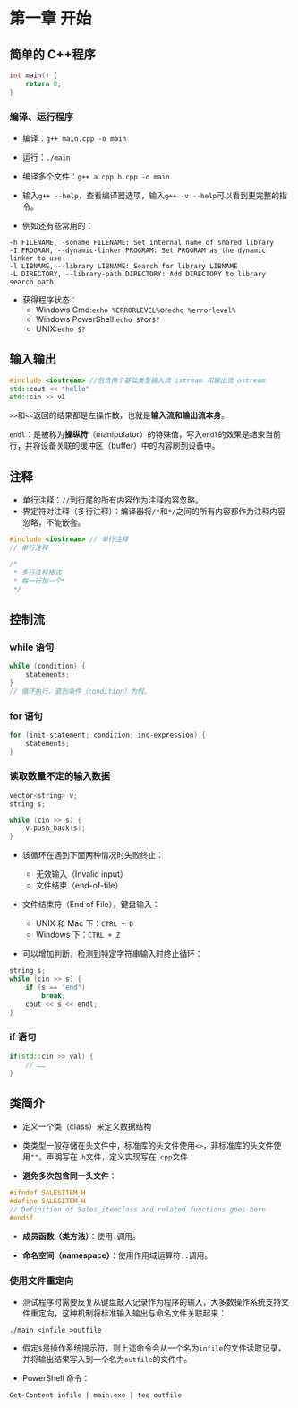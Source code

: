 # 第一章 开始

## 简单的 C++程序

```cpp {.line-numbers}
int main() {
    return 0;
}
```

### 编译、运行程序

- 编译：`g++ main.cpp -o main`
- 运行：`./main`
- 编译多个文件：`g++ a.cpp b.cpp -o main`

- 输入`g++ --help`，查看编译器选项，输入`g++ -v --help`可以看到更完整的指令。

- 例如还有些常用的：

```shell
-h FILENAME, -soname FILENAME: Set internal name of shared library
-I PROGRAM, --dynamic-linker PROGRAM: Set PROGRAM as the dynamic linker to use
-l LIBNAME, --library LIBNAME: Search for library LIBNAME
-L DIRECTORY, --library-path DIRECTORY: Add DIRECTORY to library search path
```

- 获得程序状态：
  - Windows Cmd:`echo %ERRORLEVEL%`or`echo %errorlevel%`
  - Windows PowerShell:`echo $?`or`$?`
  - UNIX:`echo $?`

## 输入输出

```cpp {.line-numbers}
#include <iostream> //包含两个基础类型输入流 istream 和输出流 ostream
std::cout << "hello"
std::cin >> v1
```

`>>`和`<<`返回的结果都是左操作数，也就是**输入流和输出流本身**。

`endl`：是被称为**操纵符**（manipulator）的特殊值，写入`endl`的效果是结束当前行，并将设备关联的缓冲区（buffer）中的内容刷到设备中。

## 注释

- 单行注释：`//`到行尾的所有内容作为注释内容忽略。
- 界定符对注释（多行注释）：编译器将`/*`和`*/`之间的所有内容都作为注释内容忽略，不能嵌套。

```cpp {.line-numbers}
#include <iostream> // 单行注释
// 单行注释

/*
 * 多行注释格式
 * 每一行加一个*
 */
```

## 控制流

### while 语句

```cpp {.line-numbers}
while (condition) {
    statements;
}
// 循环执行，直到条件（condition）为假。
```

### for 语句

```cpp {.line-numbers}
for (init-statement; condition; inc-expression) {
    statements;
}
```

### 读取数量不定的输入数据

```cpp {.line-numbers}
vector<string> v;
string s;

while (cin >> s) {
    v.push_back(s);
}
```

- 该循环在遇到下面两种情况时失败终止：
  - 无效输入（Invalid input）
  - 文件结束（end-of-file）

- 文件结束符（End of File），键盘输入：
  - UNIX 和 Mac 下：`CTRL + D`
  - Windows 下：`CTRL + Z`

- 可以增加判断，检测到特定字符串输入时终止循环：

```cpp {.line-numbers}
string s;
while (cin >> s) {
    if (s == "end")
        break;
    cout << s << endl;
}
```

### if 语句

```cpp
if(std::cin >> val) {
    // ……
}
```

## 类简介

- 定义一个类（class）来定义数据结构

- 类类型一般存储在头文件中，标准库的头文件使用`<>`，非标准库的头文件使用`""`。声明写在`.h`文件，定义实现写在`.cpp`文件

- **避免多次包含同一头文件**：

```cpp {.line-numbers}
#ifndef SALESITEM_H
#define SALESITEM_H
// Definition of Sales_itemclass and related functions goes here
#endif
```

- **成员函数（类方法）**：使用`.`调用。

- **命名空间（namespace）**：使用作用域运算符`::`调用。

### 使用文件重定向

- 测试程序时需要反复从键盘敲入记录作为程序的输入，大多数操作系统支持文件重定向，这种机制将标准输入输出与命名文件关联起来：

```shell
./main <infile >outfile
```

- 假定`$`是操作系统提示符，则上述命令会从一个名为`infile`的文件读取记录，并将输出结果写入到一个名为`outfile`的文件中。

- PowerShell 命令：

```shell
Get-Content infile | main.exe | tee outfile
```
